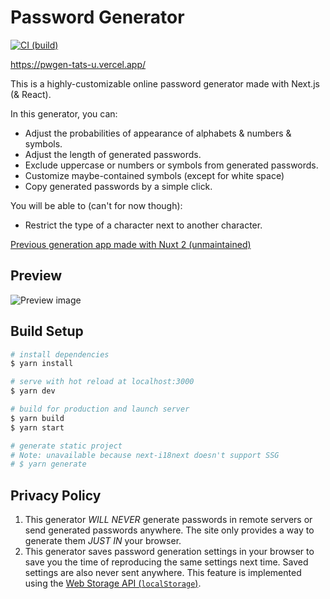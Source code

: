 # Password Generator

[![CI (build)](https://github.com/tats-u/pwgen/workflows/Build/badge.svg)](https://github.com/tats-u/pwgen/actions/workflows/build.yml)

<https://pwgen-tats-u.vercel.app/>

This is a highly-customizable online password generator made with Next.js (& React).

In this generator, you can:

- Adjust the probabilities of appearance of alphabets & numbers & symbols.
- Adjust the length of generated passwords.
- Exclude uppercase or numbers or symbols from generated passwords.
- Customize maybe-contained symbols (except for white space)
- Copy generated passwords by a simple click.

You will be able to (can't for now though):

- Restrict the type of a character next to another character.

[Previous generation app made with Nuxt 2 (unmaintained)](https://github.com/tats-u/pwgen-legacy/)

## Preview

![Preview image](https://user-images.githubusercontent.com/12870451/212541177-cf407459-a965-46af-a10c-82d09e3c21b9.png)

## Build Setup

```bash
# install dependencies
$ yarn install

# serve with hot reload at localhost:3000
$ yarn dev

# build for production and launch server
$ yarn build
$ yarn start

# generate static project
# Note: unavailable because next-i18next doesn't support SSG
# $ yarn generate
```

## Privacy Policy

1. This generator _WILL NEVER_ generate passwords in remote servers or send generated passwords anywhere. The site only provides a way to generate them _JUST IN_ your browser.
2. This generator saves password generation settings in your browser to save you the time of reproducing the same settings next time. Saved settings are also never sent anywhere. This feature is implemented using the [Web Storage API (`localStorage`)](https://developer.mozilla.org/docs/Web/API/Web_Storage_API).
